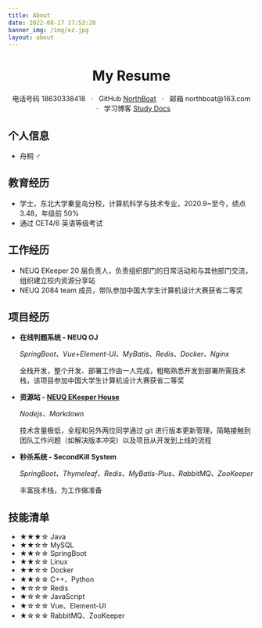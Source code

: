 ```yaml
---
title: About
date: 2022-08-17 17:53:28
banner_img: /img/ez.jpg
layout: about
---
```


<center>
     <h1>My Resume</h1>
     <div>
         <span>
             电话号码
             18630338418
         </span>
         &nbsp;&nbsp;·&nbsp;&nbsp;
         <span>
             GitHub
             <a href="https://github.com/NorthBoat">NorthBoat</a>
         </span>
         &nbsp;&nbsp;·&nbsp;&nbsp;
         <span>
             邮箱
             northboat@163.com
         </span>
         &nbsp;&nbsp;·&nbsp;&nbsp;
         <span>
             学习博客
             <a href="https://northboat-docs.netlify.app">Study Docs</a>
         </span>
     </div>
</center>

## 个人信息

- 舟桐 ♂

## 教育经历

- 学士，东北大学秦皇岛分校，计算机科学与技术专业，2020.9~至今，绩点 3.48，年级前 50%
- 通过 CET4/6 英语等级考试

## 工作经历

- NEUQ EKeeper 20 届负责人，负责组织部门的日常活动和与其他部门交流，组织建立校内资源分享站
- NEUQ 2084 team 成员，带队参加中国大学生计算机设计大赛获省二等奖

##  项目经历

- **在线判题系统 - NEUQ OJ**
  
  *SpringBoot、Vue+Element-UI、MyBatis、Redis、Docker、Nginx*
  
  全栈开发，整个开发、部署工作由一人完成，粗略熟悉开发到部署所需技术栈，该项目参加中国大学生计算机设计大赛获省二等奖

- **资源站 - [NEUQ EKeeper House](www.neuq.club)**
  
  *Nodejs、Markdown*
  
  技术含量极低，全程和另外两位同学通过 git 进行版本更新管理，简略接触到团队工作问题（如解决版本冲突）以及项目从开发到上线的流程

- **秒杀系统 - SecondKill System**
  
  *SpringBoot、Thymeleaf、Redis、MyBatis-Plus、RabbitMQ、ZooKeeper*
  
  丰富技术栈，为工作做准备

## 技能清单

- ★★★☆ Java
- ★★☆☆  MySQL
- ★★☆☆ SpringBoot
- ★★☆☆ Linux
- ★★☆☆ Docker
- ★★☆☆ C++、Python
- ★☆☆☆  Redis
- ★☆☆☆ JavaScript
- ★☆☆☆  Vue、Element-UI
- ★☆☆☆ RabbitMQ、ZooKeeper
